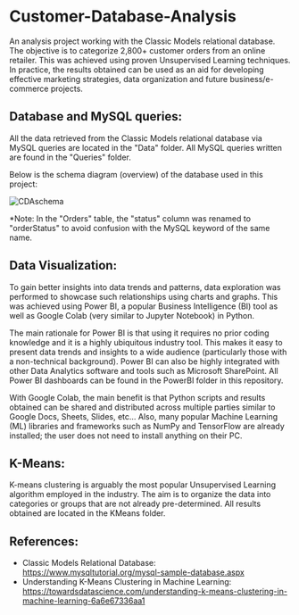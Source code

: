 # Customer-Database-Analysis

An analysis project working with the Classic Models relational database. The objective is to categorize 2,800+ customer orders from an online retailer. This was achieved using proven Unsupervised Learning techniques. In practice, the results obtained can be used as an aid for developing effective marketing strategies, data organization and future business/e-commerce projects.

## Database and MySQL queries:

All the data retrieved from the Classic Models relational database via MySQL queries are located in the "Data" folder. All MySQL queries written are found in the "Queries" folder.

Below is the schema diagram (overview) of the database used in this project:

![CDAschema](https://user-images.githubusercontent.com/59748085/224730725-a159e10c-604a-428b-80ed-6531ac4e6fe1.JPG)

*Note: In the "Orders" table, the "status" column was renamed to "orderStatus" to avoid confusion with the MySQL keyword of the same name.

## Data Visualization:

To gain better insights into data trends and patterns, data exploration was performed to showcase such relationships using charts and graphs. This was achieved using Power BI, a popular Business Intelligence (BI) tool as well as Google Colab (very similar to Jupyter Notebook) in Python.

The main rationale for Power BI is that using it requires no prior coding knowledge and it is a highly ubiquitous industry tool. This makes it easy to present data trends and insights to a wide audience (particularly those with a non-technical background). Power BI can also be highly integrated with other Data Analytics software and tools such as Microsoft SharePoint. All Power BI dashboards can be found in the PowerBI folder in this repository.

With Google Colab, the main benefit is that Python scripts and results obtained can be shared and distributed across multiple parties similar to Google Docs, Sheets, Slides, etc... Also, many popular Machine Learning (ML) libraries and frameworks such as NumPy and TensorFlow are already installed; the user does not need to install anything on their PC.

## K-Means:

K-means clustering is arguably the most popular Unsupervised Learning algorithm employed in the industry. The aim is to organize the data into categories or groups that are not already pre-determined. All results obtained are located in the KMeans folder.

## References:

- Classic Models Relational Database: https://www.mysqltutorial.org/mysql-sample-database.aspx
- Understanding K-Means Clustering in Machine Learning: https://towardsdatascience.com/understanding-k-means-clustering-in-machine-learning-6a6e67336aa1

